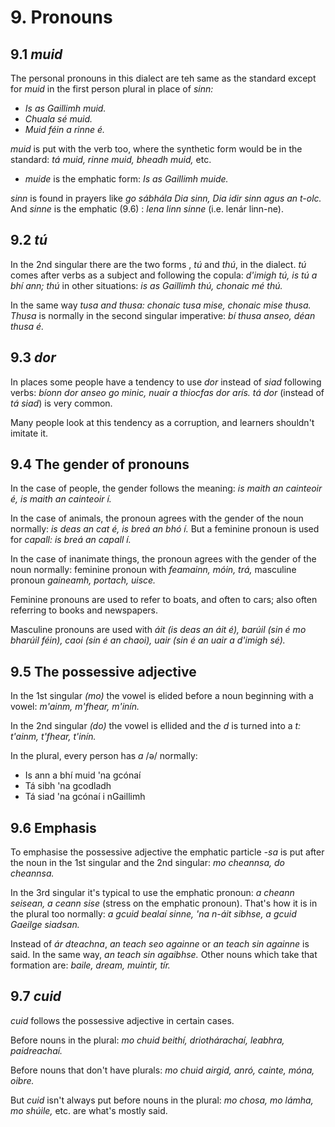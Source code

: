 # 9. Pronouns
## 9.1 *muid*
The personal pronouns in this dialect are teh same as the standard except for *muid* in the first person plural in place of *sinn:*
+ *Is as Gaillimh muid.*
+ *Chuala sé muid.*
+ *Muid féin a rinne é.*

*muid* is put with the verb too, where the synthetic form would be in the standard: *tá muid, rinne muid, bheadh muid,* etc.
+ *muide* is the emphatic form: *Is as Gaillimh muide.*

*sinn* is found in prayers like *go sábhála Dia sinn, Dia idir sinn agus an t-olc.* And *sinne* is the emphatic (9.6) : *lena linn sinne* (i.e. lenár linn-ne).

## 9.2 *tú*
In the 2nd singular there are the two forms , *tú* and *thú*, in the dialect. *tú* comes after verbs as a subject and following the copula: *d'imigh tú, is tú a bhí ann; thú* in other situations: *is as Gaillimh thú, chonaic mé thú.*

In the same way *tusa and thusa: chonaic tusa mise, chonaic mise thusa. Thusa* is normally in the second singular imperative: *bí thusa anseo, déan thusa é.*

## 9.3 *dor*
In places some people have a tendency to use *dor* instead of *siad* following verbs: *bíonn dor anseo go minic, nuair a thiocfas dor arís.* *tá dor* (instead of *tá siad*) is very common.

Many people look at this tendency as a corruption, and learners shouldn't imitate it.

## 9.4 The gender of pronouns
In the case of people, the gender follows the meaning: *is maith an cainteoir é, is maith an cainteoir í.*

In the case of animals, the pronoun agrees with the gender of the noun normally: *is deas an cat é, is breá an bhó í.* But a feminine pronoun is used for *capall: is breá an capall í.*

In the case of inanimate things, the pronoun agrees with the gender of the noun normally: feminine pronoun with *feamainn, móin, trá,* masculine pronoun *gaineamh, portach, uisce.*

Feminine pronouns are used to refer to boats, and often to cars; also often referring to books and newspapers.

Masculine pronouns are used with *áit (is deas an áit é), barúil (sin é mo bharúil féin), caoi (sin é an chaoi), uair (sin é an uair a d'imigh sé).*

## 9.5 The possessive adjective
In the 1st singular *(mo)* the vowel is elided before a noun beginning with a vowel: *m'ainm, m'fhear, m'inín.*

In the 2nd singular *(do)* the vowel is ellided and the *d* is turned into a *t: t'ainm, t'fhear, t'inín.*

In the plural, every person has *a* /ə/ normally:
+ Is ann a bhí muid 'na gcónaí
+ Tá sibh 'na gcodladh
+ Tá siad 'na gcónaí i nGaillimh

## 9.6 Emphasis
To emphasise the possessive adjective the emphatic particle *-sa* is put after the noun in the 1st singular and the 2nd singular: *mo cheannsa, do cheannsa.*

In the 3rd singular it's typical to use the emphatic pronoun: *a cheann seisean, a ceann sise* (stress on the emphatic pronoun).  That's how it is in the plural too normally: *a gcuid bealaí sinne, 'na n-áit sibhse, a gcuid Gaeilge siadsan.*

Instead of *ár dteachna*, *an teach seo againne* or *an teach sin againne* is said. In the same way, *an teach sin agaibhse.* Other nouns which take that formation are: *baile, dream, muintir, tír.*

## 9.7 *cuid*
*cuid* follows the possessive adjective in certain cases.

Before nouns in the plural: *mo chuid beithí, driothárachaí, leabhra, paidreachaí.*

Before nouns that don't have plurals: *mo chuid airgid, anró, cainte, móna, oibre.*

But *cuid* isn't always put before nouns in the plural: *mo chosa, mo lámha, mo shúile,* etc. are what's mostly said.

